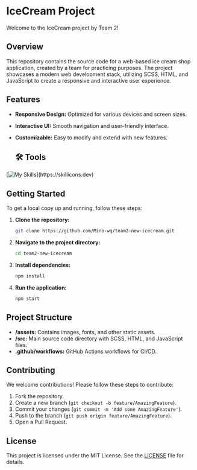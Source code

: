 # IceCream Project

Welcome to the IceCream project by Team 2!

## Overview

This repository contains the source code for a web-based ice cream shop application, created by a team for practicing purposes. The project showcases a modern web development stack, utilizing SCSS, HTML, and JavaScript to create a responsive and interactive user experience.

## Features

- **Responsive Design:** Optimized for various devices and screen sizes.
- **Interactive UI:** Smooth navigation and user-friendly interface.
- **Customizable:** Easy to modify and extend with new features.

  ## 🛠 Tools 
[![My Skills](https://skillicons.dev/icons?i=js,html,css,)](https://skillicons.dev)

## Getting Started

To get a local copy up and running, follow these steps:

1. **Clone the repository:**
   ```bash
   git clone https://github.com/Miro-wq/team2-new-icecream.git
   ```
2. **Navigate to the project directory:**
   ```bash
   cd team2-new-icecream
   ```
3. **Install dependencies:**
   ```bash
   npm install
   ```
4. **Run the application:**
   ```bash
   npm start
   ```

## Project Structure

- **/assets:** Contains images, fonts, and other static assets.
- **/src:** Main source code directory with SCSS, HTML, and JavaScript files.
- **.github/workflows:** GitHub Actions workflows for CI/CD.

## Contributing

We welcome contributions! Please follow these steps to contribute:

1. Fork the repository.
2. Create a new branch (`git checkout -b feature/AmazingFeature`).
3. Commit your changes (`git commit -m 'Add some AmazingFeature'`).
4. Push to the branch (`git push origin feature/AmazingFeature`).
5. Open a Pull Request.

## License

This project is licensed under the MIT License. See the [LICENSE](LICENSE) file for details.
